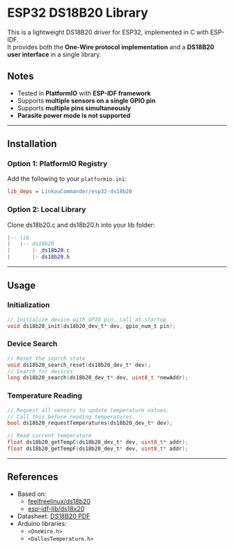 # ESP32 DS18B20 Library
This is a lightweight DS18B20 driver for ESP32, implemented in C with ESP-IDF.  
It provides both the **One-Wire protocol implementation** and a **DS18B20 user interface** in a single library.

## Notes
- Tested in **PlatformIO** with **ESP-IDF framework**  
- Supports **multiple sensors on a single GPIO pin**  
- Supports **multiple pins simultaneously**  
- **Parasite power mode is not supported**

---

## Installation

### Option 1: PlatformIO Registry
Add the following to your `platformio.ini`:
```ini
lib_deps = LinkouCommander/esp32-ds18b20
```

### Option 2: Local Library
Clone ds18b20.c and ds18b20.h into your lib folder:
```lua
|-- lib
|   |-- ds18b20
|       |- ds18b20.c
|       |- ds18b20.h
```

---

## Usage
### Initialization
```c
// Initialize device with GPIO pin, call at startup
void ds18b20_init(ds18b20_dev_t* dev, gpio_num_t pin);
```

### Device Search
```c
// Reset the search state
void ds18b20_search_reset(ds18b20_dev_t* dev);
// Search for devices
long ds18b20_search(ds18b20_dev_t* dev, uint8_t *newAddr);
```

### Temperature Reading
```c
// Request all sensors to update temperature values.
// Call this before reading temperatures.
bool ds18b20_requestTemperatures(ds18b20_dev_t* dev);

// Read current temperature
float ds18b20_getTempC(ds18b20_dev_t* dev, uint8_t* addr);
float ds18b20_getTempF(ds18b20_dev_t* dev, uint8_t* addr);
```

---

## References
- Based on: 
  - [feelfreelinux/ds18b20](https://github.com/feelfreelinux/ds18b20)  
  - [esp-idf-lib/ds18x20](https://github.com/esp-idf-lib/ds18x20)
- Datasheet: [DS18B20 PDF](https://www.analog.com/media/en/technical-documentation/data-sheets/ds18b20.pdf)  
- Arduino libraries:  
  - `<OneWire.h>`  
  - `<DallasTemperature.h>`  